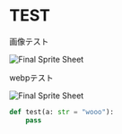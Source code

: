 # TEST

画像テスト

![Final Sprite Sheet](..\assets\ddb_2d_animegame_via3d/spritesheet.png)

webpテスト

![Final Sprite Sheet](..\assets\ddb_2d_animegame_via3d/output_animation.webp)


```python
def test(a: str = "wooo"):
    pass
```